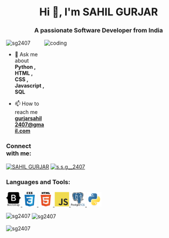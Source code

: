 <h1 align="center">Hi 👋, I'm SAHIL GURJAR</h1>
<h3 align="center">A passionate Software Developer from India</h3>

<img align="right" alt ="coding" width="400" height="280" src="https://media.licdn.com/dms/image/D5612AQGOmwfIE5mlWA/article-cover_image-shrink_720_1280/0/1674617947228?e=2147483647&v=beta&t=FTU_isQ6VYfV5D_ueFHPWvT8ZqgDeJG3yr8Mi8lpfk0">

<p align="left"> <img src="https://komarev.com/ghpvc/?username=sg2407&label=Profile%20views&color=0e75b6&style=flat" alt="sg2407" /> </p>

- 💬 Ask me about **Python , HTML , CSS , Javascript , SQL**

- 📫 How to reach me **gurjarsahil2407@gmail.com**

<h3 align="left">Connect with me:</h3>
<p align="left">
<a href="https://www.linkedin.com/in/sahil-gurjar-490107258" target="blank"><img align="center" src="https://raw.githubusercontent.com/rahuldkjain/github-profile-readme-generator/master/src/images/icons/Social/linked-in-alt.svg" alt="SAHIL GURJAR" height="30" width="40" /></a>
<a href="https://instagram.com/s.s.g__2407" target="blank"><img align="center" src="https://raw.githubusercontent.com/rahuldkjain/github-profile-readme-generator/master/src/images/icons/Social/instagram.svg" alt="s.s.g__2407" height="30" width="40" /></a>
</p>

<h3 align="left">Languages and Tools:</h3>
<p align="left"> <a href="https://getbootstrap.com" target="_blank" rel="noreferrer"> <img src="https://raw.githubusercontent.com/devicons/devicon/master/icons/bootstrap/bootstrap-plain-wordmark.svg" alt="bootstrap" width="40" height="40"/> </a> <a href="https://www.w3schools.com/css/" target="_blank" rel="noreferrer"> <img src="https://raw.githubusercontent.com/devicons/devicon/master/icons/css3/css3-original-wordmark.svg" alt="css3" width="40" height="40"/> </a> <a href="https://www.w3.org/html/" target="_blank" rel="noreferrer"> <img src="https://raw.githubusercontent.com/devicons/devicon/master/icons/html5/html5-original-wordmark.svg" alt="html5" width="40" height="40"/> </a> <a href="https://developer.mozilla.org/en-US/docs/Web/JavaScript" target="_blank" rel="noreferrer"> <img src="https://raw.githubusercontent.com/devicons/devicon/master/icons/javascript/javascript-original.svg" alt="javascript" width="40" height="40"/> </a> <a href="https://www.postgresql.org" target="_blank" rel="noreferrer"> <img src="https://raw.githubusercontent.com/devicons/devicon/master/icons/postgresql/postgresql-original-wordmark.svg" alt="postgresql" width="40" height="40"/> </a> <a href="https://www.python.org" target="_blank" rel="noreferrer"> <img src="https://raw.githubusercontent.com/devicons/devicon/master/icons/python/python-original.svg" alt="python" width="40" height="40"/> </a> </p>

<p><img align="left" src="https://github-readme-stats.vercel.app/api/top-langs?username=sg2407&show_icons=true&locale=en&layout=compact" alt="sg2407" /></p>

<p>&nbsp;<img align="center" src="https://github-readme-stats.vercel.app/api?username=sg2407&show_icons=true&locale=en" alt="sg2407" /></p>

<p><img align="center" src="https://github-readme-streak-stats.herokuapp.com/?user=sg2407&" alt="sg2407" /></p>
